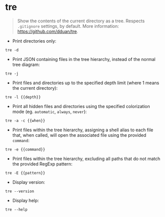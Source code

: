 # tre

> Show the contents of the current directory as a tree.
> Respects `.gitignore` settings, by default.
> More information: <https://github.com/dduan/tre>.

- Print directories only:

`tre -d`

- Print JSON containing files in the tree hierarchy, instead of the normal tree diagram:

`tre -j`

- Print files and directories up to the specified depth limit (where 1 means the current directory):

`tre -l {{depth}}`

- Print all hidden files and directories using the specified colorization mode (eg. `automatic`, `always`, `never`):

`tre -a -c {{when}}`

- Print files within the tree hierarchy, assigning a shell alias to each file that, when called, will open the associated file using the provided `command`:

`tre -e {{command}}`

- Print files within the tree hierarchy, excluding all paths that do not match the provided RegExp pattern:

`tre -E {{pattern}}`

- Display version:

`tre --version`

- Display help:

`tre --help`